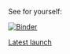 See for yourself:

[![Binder](https://mybinder.org/badge_logo.svg)](https://mybinder.org/v2/gh/nicolaegues/visualise-activations/HEAD?urlpath=%2Fvoila%2Frender%2Fmodel_visualisation.ipynb)


[Latest launch](https://hub.2i2c.mybinder.org/user/nicolaegues-vis-ise-activations-3uodfm3l/voila/render/model_visualisation.ipynb?token=U0WrRiS9Tya158GxCQsqzA)
